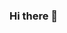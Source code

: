 ### Hi there 👋

<!--
**Namrathalb/Namrathalb** is a ✨ _special_ ✨ repository because its `README.md` (this file) appears on your GitHub profile.

Here are some ideas to get you started:

- 🔭 I’m currently working on Machine learning models which can be used for API creation.
- 🌱 I’m currently learning More about Data science.
- 👯 I’m looking to collaborate on Community building.
- 🤔 I’m looking for help with App deployment and Frontend development.
- 💬 Ask me about Comics, movies, Series, POP-CULTURE i know it all.
- 📫 How to reach me: namratha9823@gmail.com
- 😄 Pronouns: I love writing my own thoughts, discussing on polical and cultural views, gardening and a Neat freak.
- ⚡ Fun fact: I am  all in one package.
-->
